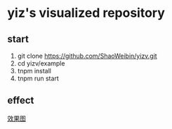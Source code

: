 # yiz's visualized repository

## start
1. git clone https://github.com/ShaoWeibin/yizv.git
2. cd yizv/example
3. tnpm install
4. tnpm run start

## effect
[效果图](https://cdn.nlark.com/yuque/0/2019/png/160980/1576663752469-f416ac4f-930f-4e0a-bf46-5a24766251d3.png?x-oss-process=image/watermark,type_d3F5LW1pY3JvaGVp,size_10,text_5LiA5LmL,color_FFFFFF,shadow_50,t_80,g_se,x_10,y_10)
